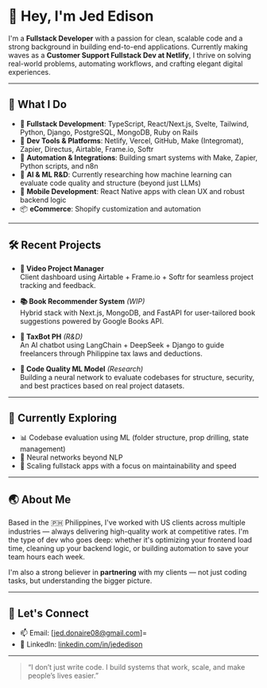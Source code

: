 # 👋 Hey, I'm Jed Edison

I'm a **Fullstack Developer** with a passion for clean, scalable code and a strong background in building end-to-end applications. Currently making waves as a **Customer Support Fullstack Dev at Netlify**, I thrive on solving real-world problems, automating workflows, and crafting elegant digital experiences.

---

## 🧠 What I Do

- 🔧 **Fullstack Development**: TypeScript, React/Next.js, Svelte, Tailwind, Python, Django, PostgreSQL, MongoDB, Ruby on Rails
- 🧰 **Dev Tools & Platforms**: Netlify, Vercel, GitHub, Make (Integromat), Zapier, Directus, Airtable, Frame.io, Softr
- 🤖 **Automation & Integrations**: Building smart systems with Make, Zapier, Python scripts, and n8n
- 🧠 **AI & ML R&D**: Currently researching how machine learning can evaluate code quality and structure (beyond just LLMs)
- 📱 **Mobile Development**: React Native apps with clean UX and robust backend logic
- 📦 **eCommerce**: Shopify customization and automation

---

## 🛠 Recent Projects

- **🎥 Video Project Manager**  
  Client dashboard using Airtable + Frame.io + Softr for seamless project tracking and feedback.

- **📚 Book Recommender System** *(WIP)*  
  Hybrid stack with Next.js, MongoDB, and FastAPI for user-tailored book suggestions powered by Google Books API.

- **🤖 TaxBot PH** *(R&D)*  
  An AI chatbot using LangChain + DeepSeek + Django to guide freelancers through Philippine tax laws and deductions.

- **📁 Code Quality ML Model** *(Research)*  
  Building a neural network to evaluate codebases for structure, security, and best practices based on real project datasets.

---

## 🔭 Currently Exploring

- 📊 Codebase evaluation using ML (folder structure, prop drilling, state management)
- 🧠 Neural networks beyond NLP
- 📲 Scaling fullstack apps with a focus on maintainability and speed

---

## 🌏 About Me

Based in the 🇵🇭 Philippines, I've worked with US clients across multiple industries — always delivering high-quality work at competitive rates. I'm the type of dev who goes deep: whether it's optimizing your frontend load time, cleaning up your backend logic, or building automation to save your team hours each week.

I'm also a strong believer in **partnering** with my clients — not just coding tasks, but understanding the bigger picture.

---

## 🤝 Let's Connect

- 📫 Email: [jed.donaire08@gmail.com]=
- 💼 LinkedIn: [linkedin.com/in/jededison](https://linkedin.com/in/jededison)

---

> “I don’t just write code. I build systems that work, scale, and make people’s lives easier.”


